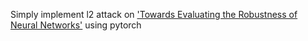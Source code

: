 Simply implement l2 attack on ['Towards Evaluating the Robustness of Neural Networks'](https://arxiv.org/abs/1608.04644) using pytorch